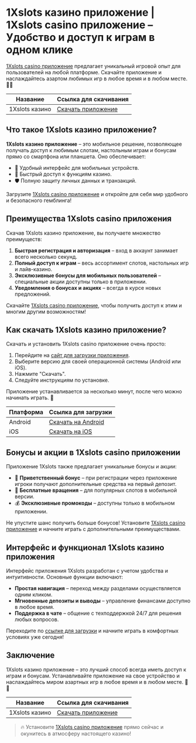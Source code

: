 # 1Xslots казино приложение | 1Xslots casino приложение – Удобство и доступ к играм в одном клике

[1Xslots casino приложение](https://brandplay.link/R4xfxqdm) предлагает уникальный игровой опыт для пользователей на любой платформе. Скачайте приложение и наслаждайтесь азартом любимых игр в любое время и в любом месте. 📱🎰

| Название       | Ссылка для скачивания          |
|----------------|--------------------------------|
| 1Xslots казино | [Скачать приложение](https://brandplay.link/R4xfxqdm) |

## Что такое 1Xslots казино приложение?

**1Xslots казино приложение** – это мобильное решение, позволяющее получать доступ к любимым слотам, настольным играм и бонусам прямо со смартфона или планшета. Оно обеспечивает:

- 📱 Удобный интерфейс для мобильных устройств.
- 🔄 Быстрый доступ к функциям казино.
- 🛡️ Полную защиту личных данных и транзакций.

Загрузите [1Xslots casino приложение](https://brandplay.link/R4xfxqdm) и откройте для себя мир удобного и безопасного гемблинга!

## Преимущества 1Xslots casino приложения

Скачав 1Xslots казино приложение, вы получаете множество преимуществ:

1. **Быстрая регистрация и авторизация** – вход в аккаунт занимает всего несколько секунд.
2. **Полный доступ к играм** – весь ассортимент слотов, настольных игр и лайв-казино.
3. **Эксклюзивные бонусы для мобильных пользователей** – специальные акции доступны только в приложении.
4. **Уведомления о бонусах и акциях** – всегда в курсе новых предложений.

Скачайте [1Xslots casino приложение](https://brandplay.link/R4xfxqdm), чтобы получить доступ к этим и многим другим возможностям!

## Как скачать 1Xslots казино приложение?

Скачать и установить 1Xslots casino приложение очень просто:

1. Перейдите на [сайт для загрузки приложения](https://brandplay.link/R4xfxqdm).
2. Выберите версию для своей операционной системы (Android или iOS).
3. Нажмите "Скачать".
4. Следуйте инструкциям по установке.

Приложение устанавливается за несколько минут, после чего можно начинать играть. 🎲 

| Платформа       | Ссылка для загрузки           |
|-----------------|--------------------------------|
| Android         | [Скачать на Android](https://brandplay.link/R4xfxqdm) |
| iOS             | [Скачать на iOS](https://brandplay.link/R4xfxqdm) |

## Бонусы и акции в 1Xslots casino приложении

Приложение 1Xslots также предлагает уникальные бонусы и акции:

- 🎁 **Приветственный бонус** – при регистрации через приложение игроки получают дополнительные средства на первый депозит.
- 🎉 **Бесплатные вращения** – для популярных слотов в мобильной версии.
- 💰 **Эксклюзивные промокоды** – доступны только в мобильном приложении.

Не упустите шанс получить больше бонусов! Установите [1Xslots casino приложение](https://brandplay.link/R4xfxqdm) и начните играть с дополнительными преимуществами.

## Интерфейс и функционал 1Xslots казино приложения

Интерфейс приложения 1Xslots разработан с учетом удобства и интуитивности. Основные функции включают:

- **Простая навигация** – переход между разделами осуществляется одним кликом.
- **Мгновенные депозиты и выводы** – управление финансами доступно в любое время.
- **Поддержка в чате** – общение с техподдержкой 24/7 для решения любых вопросов.

Переходите по [ссылке для загрузки](https://brandplay.link/R4xfxqdm) и начните играть в комфортных условиях уже сегодня!

## Заключение

1Xslots казино приложение – это лучший способ всегда иметь доступ к играм и бонусам. Устанавливайте приложение на свое устройство и наслаждайтесь миром азартных игр в любое время и в любом месте. 📱💥

| Название       | Ссылка для скачивания          |
|----------------|--------------------------------|
| 1Xslots казино | [Скачать приложение](https://brandplay.link/R4xfxqdm) |

> 🔥 Установите [1Xslots casino приложение](https://brandplay.link/R4xfxqdm) прямо сейчас и окунитесь в атмосферу настоящего казино!
